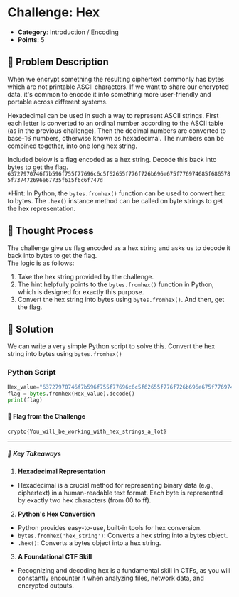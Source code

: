 # Challenge: Hex

- **Category**: Introduction / Encoding
- **Points**: 5  

## 📖 Problem Description  

When we encrypt something the resulting ciphertext commonly has bytes which are not printable ASCII characters. If we want to share our encrypted data, it's common to encode it into something more user-friendly and portable across different systems.  

Hexadecimal can be used in such a way to represent ASCII strings. First each letter is converted to an ordinal number according to the ASCII table (as in the previous challenge). Then the decimal numbers are converted to base-16 numbers, otherwise known as hexadecimal. The numbers can be combined together, into one long hex string.  

Included below is a flag encoded as a hex string. Decode this back into bytes to get the flag.  
`63727970746f7b596f755f77696c6c5f62655f776f726b696e675f776974685f6865785f737472696e67735f615f6c6f747d`

*Hint: In Python, the `bytes.fromhex()` function can be used to convert hex to bytes. The `.hex()` instance method can be called on byte strings to get the hex representation.  

## 🤔 Thought Process  

The challenge give us flag encoded as a hex string and asks us to decode it back into bytes to get the flag.  
The logic is as follows:  
1.  Take the hex string provided by the challenge.  
2.  The hint helpfully points to the `bytes.fromhex()` function in Python, which is designed for exactly this purpose.  
3.  Convert the hex string into bytes using `bytes.fromhex()`. And then, get the flag.  

## 🐍 Solution 
 We can write a very simple Python script to solve this. Convert the hex string into bytes using `bytes.fromhex()`  

### Python Script  
```python  
Hex_value="63727970746f7b596f755f77696c6c5f62655f776f726b696e675f776974685f6865785f737472696e67735f615f6c6f747d"  
flag = bytes.fromhex(Hex_value).decode()  
print(flag)  
```  

#### 🎯 Flag from the Challenge  
 `crypto{You_will_be_working_with_hex_strings_a_lot}`
  
---

##### 🧠 Key Takeaways 
 1. **Hexadecimal Representation**  
 - Hexadecimal is a crucial method for representing binary data (e.g., ciphertext) in a human-readable text format. Each byte is represented by exactly two hex characters (from 00 to ff).
 2. **Python's Hex Conversion**  
 - Python provides easy-to-use, built-in tools for hex conversion.  
 - `bytes.fromhex('hex_string')`: Converts a hex string into a bytes object.  
 - `.hex()`: Converts a bytes object into a hex string.  
3. **A Foundational CTF Skill**  
- Recognizing and decoding hex is a fundamental skill in CTFs, as you will constantly encounter it when analyzing files, network data, and encrypted outputs.

